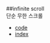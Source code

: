 ##infinite scroll  
단순 무한 스크롤  

- <a href="https://github.com/smilesol85/smilesol85.github.com/tree/master/dev/infinite_scroll" target="_blank">code</a>  
- <a href="http://smilesol85.github.io/dev/infinite_scroll/infinite_scroll.html" target="_blank">index</a>  